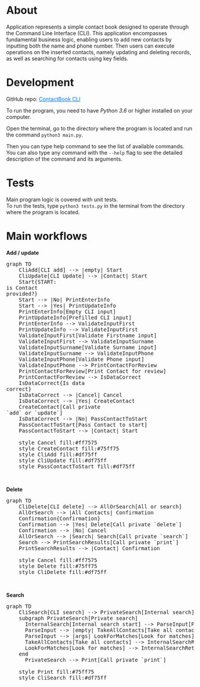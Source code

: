 # About
 Application represents a simple contact book designed to operate through the Command Line Interface (CLI). This application encompasses fundamental business logic, enabling users to add new contacts by inputting both the name and phone number. Then users can execute operations on the inserted contacts, namely updating and deleting records, as well as searching for contacts using key fields.
</br>

# Development
GitHub repo: <a href="https://github.com/MrAlevy/esx_01_py-contact-book" style="color: #007bff; text-decoration: underline;" target="_blank">ContactBook CLI</a>

To run the program, you need to have _Python 3.6_ or higher installed on your computer.

Open the terminal, go to the directory where the program is located and run the command `python3 main.py`.

Then you can type help command to see the list of available commands.
You can also type any command with the `--help` flag to see the detailed description of the command and its arguments.
</br>

# Tests
Main program logic is covered with unit tests.\
To run the tests, type `python3 tests.py` in the terminal from the directory where the program is located.
</br>

# Main workflows
**Add / update**

<pre class="mermaid flex justify-center mb-5">
graph TD
    CliAdd[CLI add] --> |empty| Start
    CliUpdate[CLI Update] --> |Contact| Start
    Start{START:<br>is Contact<br>provided?}
    Start --> |No| PrintEnterInfo
    Start --> |Yes| PrintUpdateInfo
    PrintEnterInfo[Empty CLI input]
    PrintUpdateInfo[Prefilled CLI input]
    PrintEnterInfo --> ValidateInputFirst
    PrintUpdateInfo --> ValidateInputFirst
    ValidateInputFirst[Validate Firstname input]
    ValidateInputFirst --> ValidateInputSurname
    ValidateInputSurname[Validate Surname input]
    ValidateInputSurname --> ValidateInputPhone
    ValidateInputPhone[Validate Phone input]
    ValidateInputPhone --> PrintContactForReview
    PrintContactForReview[Print Contact for review]
    PrintContactForReview --> IsDataCorrect
    IsDataCorrect{Is data<br>correct}
    IsDataCorrect --> |Cancel| Cancel
    IsDataCorrect --> |Yes| CreateContact
    CreateContact[Call private<br>`add` or `update`]
    IsDataCorrect --> |No| PassContactToStart
    PassContactToStart[Pass Contact to start]
    PassContactToStart --> |Contact| Start

    style Cancel fill:#ff7575
    style CreateContact fill:#75ff75
    style CliAdd fill:#df75ff
    style CliUpdate fill:#df75ff
    style PassContactToStart fill:#df75ff
</pre>
</br>

**Delete**

<pre class="mermaid flex justify-center mb-5">
graph TD
    CliDelete[CLI delete] --> AllOrSearch[All or search]
    AllOrSearch --> |All Contacts| Confirmation
    Confirmation{Confirmation}
    Confirmation --> |Yes| Delete[Call private `delete`]
    Confirmation --> |No| Cancel
    AllOrSearch --> |Search| Search[Call private `search`]
    Search --> PrintSearchResults[Call private `print`]
    PrintSearchResults --> |Contact| Confirmation

    style Cancel fill:#ff7575
    style Delete fill:#75ff75
    style CliDelete fill:#df75ff
</pre>
</br>

**Search**

<pre class="mermaid flex justify-center mb-5">
graph TD
    CliSearch[CLI search] --> PrivateSearch[Internal search]
    subgraph PrivateSearch[Private search]
      InternalSearch[Internal search start] --> ParseInput[Parse input]
      ParseInput --> |empty| TakeAllContacts[Take all contacts]
      ParseInput --> |args| LookForMatches[Look for matches]
      TakeAllContacts[Take all contacts] --> InternalSearchReturn[Internal search return]
      LookForMatches[Look for matches] --> InternalSearchReturn[Internal search return]
    end
      PrivateSearch --> Print[Call private `print`]

    style Print fill:#75ff75
    style CliSearch fill:#df75ff
</pre>
